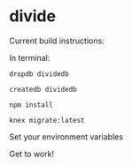 # divide

Current build instructions:

  In terminal:
  
    dropdb dividedb
    
    createdb dividedb
    
    npm install
    
    knex migrate:latest
  
  Set your environment variables
  
  Get to work!

